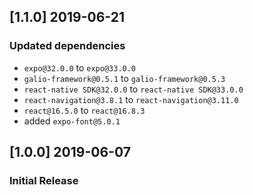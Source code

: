 ## [1.1.0] 2019-06-21
### Updated dependencies
- `expo@32.0.0` to `expo@33.0.0`
- `galio-framework@0.5.1` to `galio-framework@0.5.3`
- `react-native SDK@32.0.0` to `react-native SDK@33.0.0`
- `react-navigation@3.8.1` to `react-navigation@3.11.0`
- `react@16.5.0` to `react@16.8.3`
- added `expo-font@5.0.1`


## [1.0.0] 2019-06-07
### Initial Release